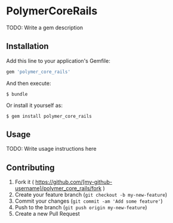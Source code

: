 # PolymerCoreRails

TODO: Write a gem description

## Installation

Add this line to your application's Gemfile:

```ruby
gem 'polymer_core_rails'
```

And then execute:

    $ bundle

Or install it yourself as:

    $ gem install polymer_core_rails

## Usage

TODO: Write usage instructions here

## Contributing

1. Fork it ( https://github.com/[my-github-username]/polymer_core_rails/fork )
2. Create your feature branch (`git checkout -b my-new-feature`)
3. Commit your changes (`git commit -am 'Add some feature'`)
4. Push to the branch (`git push origin my-new-feature`)
5. Create a new Pull Request
